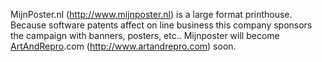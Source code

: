 MijnPoster.nl (http://www.mijnposter.nl) is a large format printhouse.
Because software patents affect on line business this company sponsors
the campaign with banners, posters, etc.. Mijnposter will become
[ArtAndRepro](ArtAndRepro "wikilink").com (http://www.artandrepro.com)
soon.
